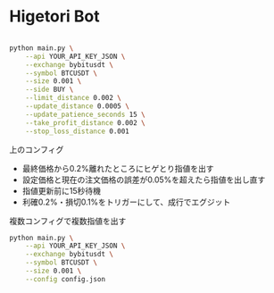 # Higetori Bot

```bash

python main.py \
    --api YOUR_API_KEY_JSON \
    --exchange bybitusdt \
    --symbol BTCUSDT \
    --size 0.001 \
    --side BUY \
    --limit_distance 0.002 \
    --update_distance 0.0005 \
    --update_patience_seconds 15 \
    --take_profit_distance 0.002 \
    --stop_loss_distance 0.001
```

上のコンフィグ

- 最終価格から0.2%離れたところにヒゲとり指値を出す
- 設定価格と現在の注文価格の誤差が0.05%を超えたら指値を出し直す
- 指値更新前に15秒待機
- 利確0.2%・損切0.1%をトリガーにして、成行でエグジット


複数コンフィグで複数指値を出す

```bash
python main.py \
    --api YOUR_API_KEY_JSON \
    --exchange bybitusdt \
    --symbol BTCUSDT \
    --size 0.001 \
    --config config.json
```

